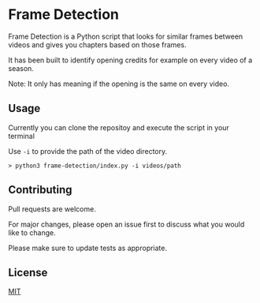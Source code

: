 # Frame Detection

Frame Detection is a Python script that looks for similar frames between videos and gives you chapters based on those frames.

It has been built to identify opening credits for example on every video of a season.

Note: It only has meaning if the opening is the same on every video.

## Usage

Currently you can clone the repositoy and execute the script in your terminal

Use `-i` to provide the path of the video directory.

```shell
> python3 frame-detection/index.py -i videos/path
```

## Contributing

Pull requests are welcome.

For major changes, please open an issue first
to discuss what you would like to change.

Please make sure to update tests as appropriate.

## License

[MIT](https://choosealicense.com/licenses/mit/)